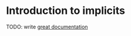 # Introduction to implicits

TODO: write [great documentation](http://jacobian.org/writing/what-to-write/)

